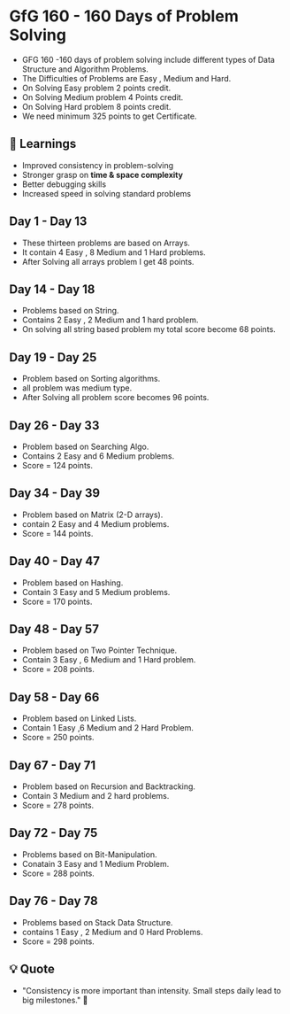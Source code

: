 # GfG 160 - 160 Days of Problem Solving 
- GFG 160 -160 days of problem solving include different types of Data Structure and Algorithm Problems.
- The Difficulties of Problems are Easy , Medium and Hard.
- On Solving Easy problem 2 points credit.
- On Solving Medium problem 4 Points credit.
- On Solving Hard problem 8 points credit.
- We need minimum 325 points to get Certificate.


## 🌟 Learnings
- Improved consistency in problem-solving
- Stronger grasp on **time & space complexity**
- Better debugging skills
- Increased speed in solving standard problems

## Day 1 - Day 13 
- These thirteen problems are based on Arrays.
- It contain 4 Easy , 8 Medium and 1 Hard problems.
- After Solving all arrays problem I get 48 points.

## Day 14 - Day 18 
- Problems based on String.
- Contains 2 Easy , 2 Medium and 1 hard problem.
- On solving all string based problem my total score become 68 points.

## Day 19 - Day 25
- Problem based on Sorting algorithms.
- all problem was medium type.
- After Solving all problem score becomes 96 points.

## Day 26 - Day 33 
- Problem based on Searching Algo.
- Contains 2 Easy and 6 Medium problems.
- Score = 124 points.

## Day 34 - Day 39
- Problem based on Matrix (2-D arrays).
- contain 2 Easy and 4 Medium problems.
- Score = 144 points.

## Day 40 - Day 47 
- Problem based on Hashing. 
- Contain 3 Easy and 5 Medium problems.
- Score = 170 points.

## Day 48 - Day 57
- Problem based on Two Pointer Technique.
- Contain 3 Easy , 6 Medium and 1 Hard problem.
- Score = 208 points.

## Day 58 - Day 66 
- Problem based on Linked Lists.
- Contain 1 Easy ,6 Medium and 2 Hard Problem.
- Score = 250 points.

## Day 67 - Day 71
- Problem based on Recursion and Backtracking.
- Contain 3 Medium and 2 hard problems.
- Score = 278 points.

## Day 72 - Day 75
- Problems based on Bit-Manipulation.
- Conatain 3 Easy and 1 Medium Problem.
- Score = 288 points.

## Day 76 - Day 78 
- Problems based on Stack Data Structure.
- contains 1 Easy , 2 Medium and 0 Hard Problems.
- Score = 298 points.


## 💡 Quote
- "Consistency is more important than intensity. Small steps daily lead to big milestones." 🚀

